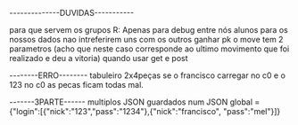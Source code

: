 --------------DUVIDAS-----------

para que servem os grupos R: Apenas para debug entre nós alunos para os nossos dados nao intreferirem uns com os outros 
ganhar pk o move tem 2 parametros (acho que neste caso corresponde ao ultimo movimento que foi realizado e deu a vitoria)
quando usar get e post

--------ERRO--------
tabuleiro 2x4peças se o francisco carregar no c0 e o 123 no c0 as pecas ficam todas mal.


-------3PARTE------
multiplos JSON guardados num JSON global = 
{"login":[{"nick":"123","pass":"1234"},{"nick":"francisco", "pass":"mel"}]}
